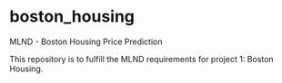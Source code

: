 # boston_housing


MLND - Boston Housing Price Prediction

This repository is to fulfill the MLND requirements for project 1: Boston Housing.
